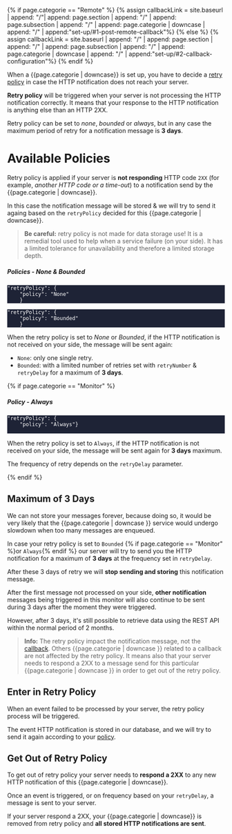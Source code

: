 <style>
.tile.is-child {
    background-color: #1E2336;
    color: white;
}
.tile.is-child .title {
    font-size: 1.3rem;
    color: #ff4238;
}
.tile.is-child em {
    font-size: .8rem
}
.notification code, .notification pre {
    background: transparent;
}
</style>

{% if page.categorie == "Remote" %}
    {% assign callbackLink = site.baseurl | append: "/"| append: page.section | append: "/" | append: page.subsection | append: "/" | append: page.categorie | downcase | append: "/" | append:"set-up/#1-post-remote-callback"%}
{% else %}
    {% assign callbackLink = site.baseurl | append: "/" | append: page.section | append: "/" | append: page.subsection | append: "/" | append: page.categorie | downcase | append: "/" | append:"set-up/#2-callback-configuration"%}
{% endif %}

When a {{page.categorie | downcase}} is set up, you have to decide a [retry policy]({{callbackLink}}) in case the HTTP notification does not reach your server.

**Retry policy** will be triggered when your server is not processing the HTTP notification correctly. It means that your response to the HTTP notification is anything else than an HTTP 2XX.

Retry policy can be set to *none*, *bounded* or *always*, but in any case the maximum period of retry for a notification message is **3 days**. 
# Available Policies

Retry policy is applied if your server is **not responding** HTTP code `2XX` (for example, *another HTTP code or a time-out*) to a notification send by the {{page.categorie | downcase}}. 

In this case the notification message will be stored & we will try to send it againg based on the `retryPolicy` decided for this {{page.categorie | downcase}}.

> **Be careful:** retry policy is not made for data storage use! It is a remedial tool used to help when a service failure (on your side). It has a limited tolerance for unavailability and therefore a limited storage depth. 


##### Policies - None & Bounded


<div class="tile is-ancestor">
    <div class="tile is-parent">
        <article class="tile is-child HTTP notification">
            <div class="language-json"><pre class="highlight"><code><span class="nl">"retryPolicy"</span><span class="p">:</span><span class="w"> </span><span class="p">{</span><span class="w">
    </span><span class="nl">"policy"</span><span class="p">:</span><span class="w"> </span><span class="s2">"None"</span>
    <span class="p">}</span><span class="w">
</span></code></pre></div>
        </article>
    </div>
    <div class="tile is-parent">
        <article class="tile is-child HTTP notification">
            <div class="language-json"><pre class="highlight"><code><span class="nl">"retryPolicy"</span><span class="p">:</span><span class="w"> </span><span class="p">{</span><span class="w">
    </span><span class="nl">"policy"</span><span class="p">:</span><span class="w"> </span><span class="s2">"Bounded"</span>
    <span class="p">}</span><span class="w">
</span></code></pre></div>
        </article>
    </div>
</div>


When the retry policy is set to *None* or *Bounded*, if the HTTP notification is not received on your side, the message will be sent again:
- `None`: only one single retry.
- `Bounded`: with a limited number of retries set with `retryNumber` & `retryDelay` for a maximum of **3 days**.

{% if page.categorie == "Monitor" %}
##### Policy - Always

<div class="tile is-ancestor">
    <div class="tile is-parent">
        <article class="tile is-child HTTP notification">
            <div class="language-json"><pre class="highlight"><code><span class="nl">"retryPolicy"</span><span class="p">:</span><span class="w"> </span><span class="p">{</span><span class="w">
    </span><span class="nl">"policy"</span><span class="p">:</span><span class="w"> </span><span class="s2">"Always"</span><span class="p">}<span class="w">
    </span>
</span></code></pre></div>
        </article>
    </div>
</div>


When the retry policy is set to `Always`, if the HTTP notification is not received on your side, the message will be sent again for **3 days** maximum.

The frequency of retry depends on the `retryDelay` parameter.

{% endif %}
## Maximum of 3 Days

We can not store your messages forever, because doing so, it would be very likely that the {{page.categorie | downcase }} service would undergo slowdown when too many messages are enqueued.

In case your retry policy is set to  `Bounded` {% if page.categorie == "Monitor" %}or `Always`{% endif %} our server will try to send you the HTTP notification for a maximum of **3 days** at the frequency set in `retryDelay`.

After these 3 days of retry we will **stop sending and storing** this notification message.

After the first message not processed on your side, **other notification** messages being triggered in this monitor will also continue to be sent during 3 days after the moment they were triggered.

However, after 3 days, it's still possible to retrieve data using the REST API within the normal period of 2 months.

> **Info:** The retry policy impact the notification message, not the [callback]({{callbackLink}}). Others {{page.categorie | downcase }} related to a callback are not affected by the retry policy. 
It means also that your server needs to respond a 2XX to a message send for this particular {{page.categorie | downcase }} in order to get out of the retry policy.

## Enter in Retry Policy

When an event failed to be processed by your server, the retry policy process will be triggered.

The event HTTP notification is stored in our database, and we will try to send it again according to your [policy](#available-policies).
## Get Out of Retry Policy

To get out of retry policy your server needs to **respond a 2XX** to any new HTTP notification of this {{page.categorie | downcase}}.

Once an event is triggered, or on frequency based on your `retryDelay`, a message is sent to your server.

If your server respond a 2XX, your {{page.categorie | downcase}} is removed from retry policy and **all stored HTTP notifications are sent**.
